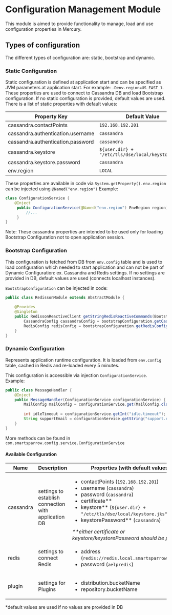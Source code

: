 # Configuration Management Module
This module is aimed to provide functionality to manage, load and use configuration properties in Mercury.

## Types of configuration
The different types of configuration are: static, bootstrap and dynamic.

### Static Configuration
Static configuration is defined at application start and can be specified as JVM parameters at application start. For example: `-Denv.region=US_EAST_1`.
These properties are used to connect to Cassandra DB and load Bootstrap configuration. If no static configuration is provided, default values are used.
There is a list of static properties with default values:

Property Key                        |Default Value 
------------------------------------|---------------
cassandra.contactPoints             |`192.168.192.201`
cassandra.authentication.username   |`cassandra`
cassandra.authentication.password   |`cassandra`
cassandra.keystore                  |`${user.dir} + "/etc/tls/dse/local/keystore.jks"`
cassandra.keystore.password         |`cassandra`
env.region                          |`LOCAL`

These properties are available in code via `System.getProperty()`. `env.region` can be injected using `@Named("env.region")`
Example:


```java
class ConfigurationService {
    @Inject
     public ConfigurationService(@Named("env.region") EnvRegion region) {
         //...
     }
}
```

Note: These cassandra properties are intended to be used only for loading Bootstrap Configuration not to open application session.

### Bootstrap Configuration
This configuration is fetched from DB from `env.config` table and is used to load configuration which needed to start application 
and can not be part of Dynamic Configuration: ex. Cassandra and Redis settings.  If no settings are provided in DB, 
default values are used (connects localhost instances).

`BootstrapConfiguration` can be injected in code:

```java
public class RedissonModule extends AbstractModule {
   
    @Provides
    @Singleton
    public RedissonReactiveClient getStringRedisReactiveCommands(BootstrapConfiguration bootstrapConfiguration) {
        CassandraConfig cassandraConfig = bootstrapConfiguration.getCassandraConfig();
        RedisConfig redisConfig = bootstrapConfiguration.getRedisConfig();
    }
}
```

### Dynamic Configuration
Represents application runtime configuration. It is loaded from `env.config` table, cached in Redis and re-loaded every 5 minutes.

This configuration is accessible via injection `ConfigurationService`. Example:

```java
public class MessageHandler {
    @Inject
    public MessageHandler(ConfigurationService configurationService) {
        MailConfig mailConfig = configurationService.get(MailConfig.class, "mail");
        
        int idleTimeout = configurationService.getInt("idle.timeout");
        String supportEmail = configurationService.getString("support.email");
    }
}

```
More methods can be found in `com.smartsparrow.config.service.ConfigurationService`

#### Available Configuration
Name|Description                                                 | Properties (with default values*) 
----------|------------------------------------------------------------|------------------------
cassandra |settings to establish connection with application DB|<ul><li>contactPoints (`192.168.192.201`)</li><li>username (`cassandra`) </li><li>password (`cassandra`) </li><li>certificate**</li><li>keystore** (`${user.dir} + "/etc/tls/dse/local/keystore.jks"`)</li><li>keystorePassword** (`cassandra`)</li></ul> _**either certificate or keystore/keystorePassword should be provided_
redis | settings to connect Redis | <ul><li>address (`redis://redis.local.smartsparrow.com:6379`)</li><li>password (`aelpredis`)</li></ul>
plugin | settings for Plugins | <ul><li>distribution.bucketName</li><li>repository.bucketName</li></ul> 

*default values are used if no values are provided in DB